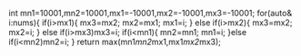 int mn1=10001,mn2=10001,mx1=-10001,mx2=-10001,mx3=-10001;
for(auto& i:nums){
if(i>mx1){
mx3=mx2;
mx2=mx1;
mx1=i;
}
else if(i>mx2){
mx3=mx2;
mx2=i;
}
else if(i>mx3)mx3=i;
if(i<mn1){
mn2=mn1;
mn1=i;
}else if(i<mn2)mn2=i;
}
return max(mn1*mn2*mx1,mx1*mx2*mx3);